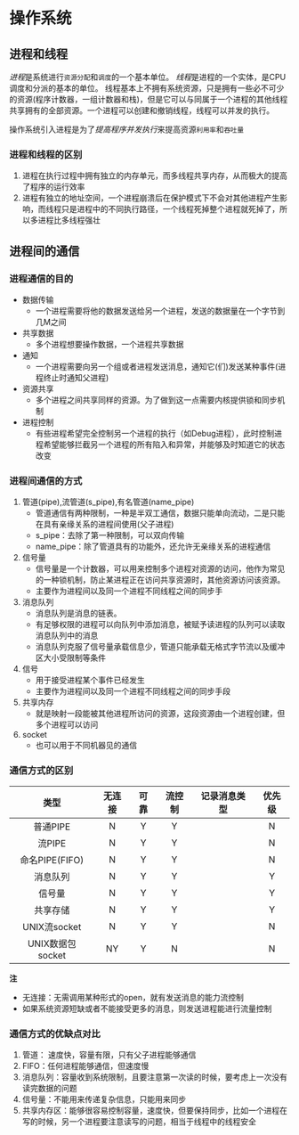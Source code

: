 # 操作系统

## 进程和线程

*进程*是系统进行`资源分配`和`调度`的一个基本单位。
*线程*是进程的一个实体，是CPU调度和分派的基本的单位。
线程基本上不拥有系统资源，只是拥有一些必不可少的资源(程序计数器，一组计数器和栈)，但是它可以与同属于一个进程的其他线程共享拥有的全部资源。一个进程可以创建和撤销线程，线程可以并发的执行。

操作系统引入进程是为了*提高程序并发执行*来提高资源`利用率`和`吞吐量`

### 进程和线程的区别

1. 进程在执行过程中拥有独立的内存单元，而多线程共享内存，从而极大的提高了程序的运行效率
2. 进程有独立的地址空间，一个进程崩溃后在保护模式下不会对其他进程产生影响，而线程只是进程中的不同执行路径，一个线程死掉整个进程就死掉了，所以多进程比多线程强壮

## 进程间的通信

### 进程通信的目的

- 数据传输
	+ 一个进程需要将他的数据发送给另一个进程，发送的数据量在一个字节到几M之间
- 共享数据
	+ 多个进程想要操作数据，一个进程共享数据
- 通知
	+ 一个进程需要向另一个组或者进程发送消息，通知它(们)发送某种事件(进程终止时通知父进程)
- 资源共享
	+ 多个进程之间共享同样的资源。为了做到这一点需要内核提供锁和同步机制
- 进程控制
	+ 有些进程希望完全控制另一个进程的执行（如Debug进程），此时控制进程希望能够拦截另一个进程的所有陷入和异常，并能够及时知道它的状态改变

### 进程间通信的方式

1. 管道(pipe),流管道(s_pipe),有名管道(name_pipe)
	+ 管道通信有两种限制，一种是半双工通信，数据只能单向流动，二是只能在具有亲缘关系的进程间使用(父子进程)
	+ s_pipe：去除了第一种限制，可以双向传输
	+ name_pipe：除了管道具有的功能外，还允许无亲缘关系的进程通信
2. 信号量
	+ 信号量是一个计数器，可以用来控制多个进程对资源的访问，他作为常见的一种锁机制，防止某进程正在访问共享资源时，其他资源访问该资源。
	+ 主要作为进程间以及同一个进程不同线程之间的同步手
3. 消息队列
	+ 消息队列是消息的链表。
	+ 有足够权限的进程可以向队列中添加消息，被赋予读进程的队列可以读取消息队列中的消息
	+ 消息队列克服了信号量承载信息少，管道只能承载无格式字节流以及缓冲区大小受限制等条件
4. 信号
	+ 用于接受进程某个事件已经发生
	+ 主要作为进程间以及同一个进程不同线程之间的同步手段
5. 共享内存
	+ 就是映射一段能被其他进程所访问的资源，这段资源由一个进程创建，但多个进程可以访问
6. socket
	+ 也可以用于不同机器见的通信


### 通信方式的区别

|类型| 无连接|可靠|流控制|记录消息类型|优先级|
|:--:|:--:|:--:|:--:|:--:|:--:|
|普通PIPE|N|Y|Y||N|
|流PIPE|N|Y|Y||N|
|命名PIPE(FIFO)|N|Y|Y||N|
|消息队列|N|Y|Y||Y|
|信号量|N|Y|Y||Y|
|共享存储|N|Y|Y||Y|
|UNIX流socket|N|Y|Y||N|
|UNIX数据包socket|NY|Y|N||N|

**注**
- 无连接：无需调用某种形式的open，就有发送消息的能力流控制
- 如果系统资源短缺或者不能接受更多的消息，则发送进程能进行流量控制

### 通信方式的优缺点对比

1. 管道： 速度快，容量有限，只有父子进程能够通信
2. FIFO：任何进程能够通信，但速度慢
3. 消息队列：容量收到系统限制，且要注意第一次读的时候，要考虑上一次没有读完数据的问题
4. 信号量：不能用来传递复杂信息，只能用来同步
5. 共享内存区：能够很容易控制容量，速度快，但要保持同步，比如一个进程在写的时候，另一个进程要注意读写的问题，相当于线程中的线程安全



	






	




